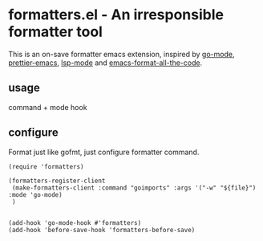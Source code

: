 # formatters.el - An irresponsible formatter tool

This is an on-save formatter emacs extension, inspired by [go-mode](https://github.com/dominikh/go-mode.el), [prettier-emacs](https://github.com/prettier/prettier-emacs/blob/master/prettier-js.el), [lsp-mode](https://github.com/emacs-lsp/lsp-mode) and [emacs-format-all-the-code](https://github.com/lassik/emacs-format-all-the-code).

## usage

command + mode hook

## configure

Format just like gofmt, just configure formatter command.

```elisp
(require 'formatters)

(formatters-register-client
 (make-formatters-client :command "goimports" :args '("-w" "${file}") :mode 'go-mode)
 )


(add-hook 'go-mode-hook #'formatters)
(add-hook 'before-save-hook 'formatters-before-save)
```


